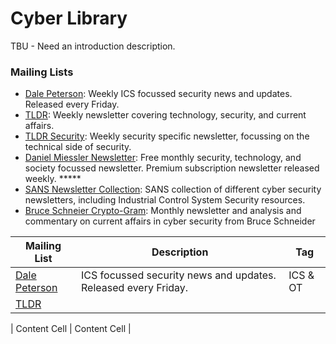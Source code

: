 # Cyber Library

TBU - Need an introduction description. 

### Mailing Lists
- [Dale Peterson](https://dale-peterson.com/digital-bond-archives/): Weekly ICS focussed security news and updates. Released every Friday. 
- [TLDR](https://www.tldrnewsletter.com/): Weekly newsletter covering technology, security, and current affairs.
- [TLDR Security](https://tldrsec.com/newsletter/): Weekly security specific newsletter, focussing on the technical side of security.
- [Daniel Miessler Newsletter](https://danielmiessler.com/): Free monthly security, technology, and society focussed newsletter. Premium subscription newsletter released weekly. *****
- [SANS Newsletter Collection](https://www.sans.org/newsletters/): SANS collection of different cyber security newsletters, including Industrial Control System Security resources.
- [Bruce Schneier Crypto-Gram](https://www.schneier.com/crypto-gram/subscribe/): Monthly newsletter and analysis and commentary on current affairs in cyber security from Bruce Schneider








| Mailing List  | Description | Tag          |
| ------------- | ------------- |---------|
|[Dale Peterson](https://dale-peterson.com/digital-bond-archives/)  | ICS focussed security news and updates. Released every Friday.  | ICS & OT |
|[TLDR](https://www.tldrnewsletter.com/) | 



| Content Cell  | Content Cell  |

